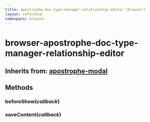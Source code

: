 ```yaml
---
title: apostrophe-doc-type-manager-relationship-editor (browser)
layout: reference
namespace: browser
---
```


# browser-apostrophe-doc-type-manager-relationship-editor

## Inherits from: [apostrophe-modal](https://github.com/apostrophecms/apostrophe-documentation/tree/e71017392b54a258d8d72811456c862139150a96/modules/apostrophe-modal/browser-apostrophe-modal.html)

## Methods

### beforeShow\(_callback_\)

### saveContent\(_callback_\)

